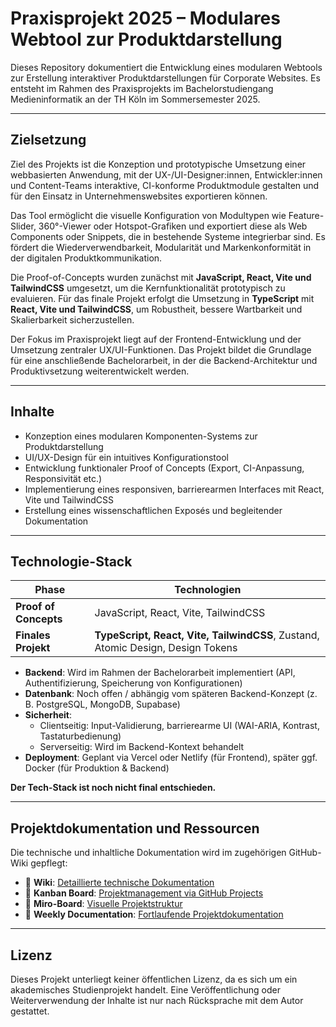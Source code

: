 # Praxisprojekt 2025 – Modulares Webtool zur Produktdarstellung

Dieses Repository dokumentiert die Entwicklung eines modularen Webtools zur Erstellung interaktiver Produktdarstellungen für Corporate Websites. Es entsteht im Rahmen des Praxisprojekts im Bachelorstudiengang Medieninformatik an der TH Köln im Sommersemester 2025.

---

## Zielsetzung

Ziel des Projekts ist die Konzeption und prototypische Umsetzung einer webbasierten Anwendung, mit der UX-/UI-Designer:innen, Entwickler:innen und Content-Teams interaktive, CI-konforme Produktmodule gestalten und für den Einsatz in Unternehmenswebsites exportieren können.

Das Tool ermöglicht die visuelle Konfiguration von Modultypen wie Feature-Slider, 360°-Viewer oder Hotspot-Grafiken und exportiert diese als Web Components oder Snippets, die in bestehende Systeme integrierbar sind. Es fördert die Wiederverwendbarkeit, Modularität und Markenkonformität in der digitalen Produktkommunikation.

Die Proof-of-Concepts wurden zunächst mit **JavaScript, React, Vite und TailwindCSS** umgesetzt, um die Kernfunktionalität prototypisch zu evaluieren. Für das finale Projekt erfolgt die Umsetzung in **TypeScript** mit **React, Vite und TailwindCSS**, um Robustheit, bessere Wartbarkeit und Skalierbarkeit sicherzustellen.

Der Fokus im Praxisprojekt liegt auf der Frontend-Entwicklung und der Umsetzung zentraler UX/UI-Funktionen. Das Projekt bildet die Grundlage für eine anschließende Bachelorarbeit, in der die Backend-Architektur und Produktivsetzung weiterentwickelt werden.

---

## Inhalte

- Konzeption eines modularen Komponenten-Systems zur Produktdarstellung  
- UI/UX-Design für ein intuitives Konfigurationstool  
- Entwicklung funktionaler Proof of Concepts (Export, CI-Anpassung, Responsivität etc.)  
- Implementierung eines responsiven, barrierearmen Interfaces mit React, Vite und TailwindCSS  
- Erstellung eines wissenschaftlichen Exposés und begleitender Dokumentation  

---

## Technologie-Stack

| Phase                | Technologien                                                                 |
|----------------------|-------------------------------------------------------------------------------|
| **Proof of Concepts** | JavaScript, React, Vite, TailwindCSS                                         |
| **Finales Projekt**   | **TypeScript, React, Vite, TailwindCSS**, Zustand, Atomic Design, Design Tokens |

- **Backend**: Wird im Rahmen der Bachelorarbeit implementiert (API, Authentifizierung, Speicherung von Konfigurationen)  
- **Datenbank**: Noch offen / abhängig vom späteren Backend-Konzept (z. B. PostgreSQL, MongoDB, Supabase)  
- **Sicherheit**:  
  - Clientseitig: Input-Validierung, barrierearme UI (WAI-ARIA, Kontrast, Tastaturbedienung)  
  - Serverseitig: Wird im Backend-Kontext behandelt  
- **Deployment**: Geplant via Vercel oder Netlify (für Frontend), später ggf. Docker (für Produktion & Backend)  

**Der Tech-Stack ist noch nicht final entschieden.**

---

## Projektdokumentation und Ressourcen

Die technische und inhaltliche Dokumentation wird im zugehörigen GitHub-Wiki gepflegt:

- 📄 **Wiki**: [Detaillierte technische Dokumentation](https://github.com/ricardotimmr/praxisprojekt-2025/wiki)  
- 📄 **Kanban Board**: [Projektmanagement via GitHub Projects](https://github.com/users/ricardotimmr/projects/5)  
- 📄 **Miro-Board**: [Visuelle Projektstruktur](https://miro.com/app/board/uXjVLCCKknk=)  
- 📄 **Weekly Documentation**: [Fortlaufende Projektdokumentation](https://github.com/ricardotimmr/praxisprojekt-2025/wiki/Weekly-Documentation)  

---

## Lizenz

Dieses Projekt unterliegt keiner öffentlichen Lizenz, da es sich um ein akademisches Studienprojekt handelt. Eine Veröffentlichung oder Weiterverwendung der Inhalte ist nur nach Rücksprache mit dem Autor gestattet.
